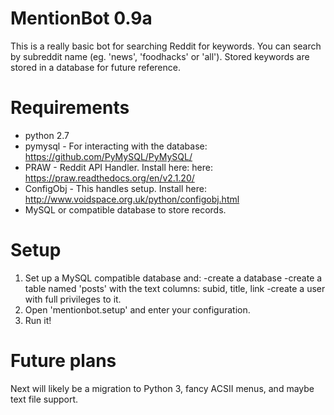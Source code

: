 # MentionBot 0.9a
This is a really basic bot for searching Reddit for keywords. You can search by subreddit name (eg. 'news', 'foodhacks' or 'all'). Stored keywords are stored in a database for future reference.

# Requirements
 - python 2.7
 - pymysql - For interacting with the database: https://github.com/PyMySQL/PyMySQL/
 - PRAW - Reddit API Handler. Install here: here: https://praw.readthedocs.org/en/v2.1.20/
 - ConfigObj - This handles setup. Install here: http://www.voidspace.org.uk/python/configobj.html
 - MySQL or compatible database to store records.

# Setup
1. Set up a MySQL compatible database and:
    -create a database
    -create a table named 'posts' with the text columns: subid, title, link
    -create a user with full privileges to it.
2. Open 'mentionbot.setup' and enter your configuration.
3. Run it!

# Future plans
Next will likely be a migration to Python 3, fancy ACSII menus, and maybe text file support. 
